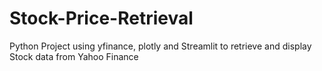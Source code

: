 # Stock-Price-Retrieval

Python Project using yfinance, plotly and Streamlit to retrieve and display Stock data from Yahoo Finance
